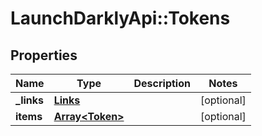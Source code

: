 # LaunchDarklyApi::Tokens

## Properties
Name | Type | Description | Notes
------------ | ------------- | ------------- | -------------
**_links** | [**Links**](Links.md) |  | [optional] 
**items** | [**Array&lt;Token&gt;**](Token.md) |  | [optional] 


